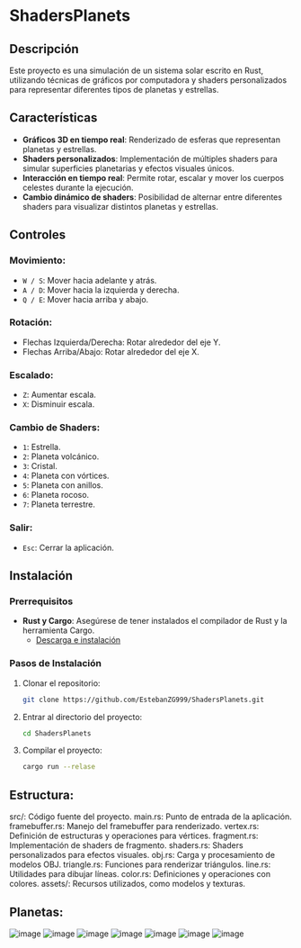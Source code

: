 # ShadersPlanets

## Descripción
Este proyecto es una simulación de un sistema solar escrito en Rust, utilizando técnicas de gráficos por computadora y shaders personalizados para representar diferentes tipos de planetas y estrellas.

## Características
- **Gráficos 3D en tiempo real**: Renderizado de esferas que representan planetas y estrellas.
- **Shaders personalizados**: Implementación de múltiples shaders para simular superficies planetarias y efectos visuales únicos.
- **Interacción en tiempo real**: Permite rotar, escalar y mover los cuerpos celestes durante la ejecución.
- **Cambio dinámico de shaders**: Posibilidad de alternar entre diferentes shaders para visualizar distintos planetas y estrellas.

## Controles
### Movimiento:
- `W / S`: Mover hacia adelante y atrás.
- `A / D`: Mover hacia la izquierda y derecha.
- `Q / E`: Mover hacia arriba y abajo.

### Rotación:
- Flechas Izquierda/Derecha: Rotar alrededor del eje Y.
- Flechas Arriba/Abajo: Rotar alrededor del eje X.

### Escalado:
- `Z`: Aumentar escala.
- `X`: Disminuir escala.

### Cambio de Shaders:
- `1`: Estrella.
- `2`: Planeta volcánico.
- `3`: Cristal.
- `4`: Planeta con vórtices.
- `5`: Planeta con anillos.
- `6`: Planeta rocoso.
- `7`: Planeta terrestre.

### Salir:
- `Esc`: Cerrar la aplicación.

## Instalación
### Prerrequisitos
- **Rust y Cargo**: Asegúrese de tener instalados el compilador de Rust y la herramienta Cargo.
  - [Descarga e instalación](https://www.rust-lang.org/tools/install)

### Pasos de Instalación
1. Clonar el repositorio:
   ```sh
   git clone https://github.com/EstebanZG999/ShadersPlanets.git
   ```
2. Entrar al directorio del proyecto:
   ```sh
   cd ShadersPlanets
   ```
3. Compilar el proyecto:
      ```sh
   cargo run --relase
   ```

## Estructura: 
src/: Código fuente del proyecto.
main.rs: Punto de entrada de la aplicación.
framebuffer.rs: Manejo del framebuffer para renderizado.
vertex.rs: Definición de estructuras y operaciones para vértices.
fragment.rs: Implementación de shaders de fragmento.
shaders.rs: Shaders personalizados para efectos visuales.
obj.rs: Carga y procesamiento de modelos OBJ.
triangle.rs: Funciones para renderizar triángulos.
line.rs: Utilidades para dibujar líneas.
color.rs: Definiciones y operaciones con colores.
assets/: Recursos utilizados, como modelos y texturas.


## Planetas: 
![image](https://github.com/user-attachments/assets/2d45603a-5fce-48de-81b5-903a46a4e931)
![image](https://github.com/user-attachments/assets/4326f24a-f002-4744-974e-4190b36f3c6a)
![image](https://github.com/user-attachments/assets/f68a2a5d-3707-4fb2-aa38-68ad6edd955c)
![image](https://github.com/user-attachments/assets/b9c4ee42-cbcd-487d-a858-898217914631)
![image](https://github.com/user-attachments/assets/c22fc060-02f1-400a-b1b2-4c22fc70d00d)
![image](https://github.com/user-attachments/assets/d5f02897-288e-481c-9c1d-34ee93e98b51)
![image](https://github.com/user-attachments/assets/b76a189e-af36-4fe6-8df2-c3d0816f8b0c)
